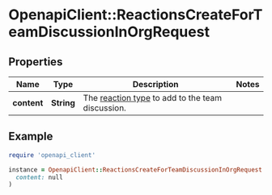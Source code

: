 # OpenapiClient::ReactionsCreateForTeamDiscussionInOrgRequest

## Properties

| Name | Type | Description | Notes |
| ---- | ---- | ----------- | ----- |
| **content** | **String** | The [reaction type](https://docs.github.com/rest/reactions/reactions#about-reactions) to add to the team discussion. |  |

## Example

```ruby
require 'openapi_client'

instance = OpenapiClient::ReactionsCreateForTeamDiscussionInOrgRequest.new(
  content: null
)
```

